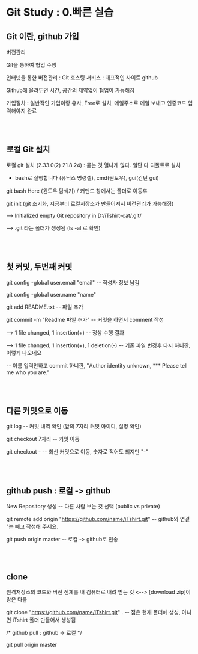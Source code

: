 # Git Study : 0.빠른 실습

## Git 이란, github 가입 

버전관리

Git을 통하여 협업 수행

인터넷을 통한 버전관리 : Git 호스팅 서비스 : 대표적인 사이트 github

Github에 올려두면 시간, 공간의 제약없이 협업이 가능해짐

가입절차 : 일반적인 가입이랑 유사, Free로 설치, 메일주소로 메일 보내고 인증코드 입력해야지 완료

<br><br> 

## 로컬 Git 설치 

로컬 git 설치 (2.33.0(2)  21.8.24) : 묻는 것 열나게 많다. 일단 다 디폴트로 설치

  - bash로 실행합니다 (유닉스 명령셀), cmd(원도우), gui(간단 gui)

git bash Here   (윈도우 탐색기)     /    커맨드 창에서는 폴더로 이동후

git init    (git 초기화, 지금부터 로컬저장소가 만들어져서 버전관리가 가능해짐)

  --> Initialized empty Git repository in D:/iTshirt-cat/.git/

  --> .git 라는 폴더가 생성됨  (ls -al 로 확인)

 
<br><br> 

## 첫 커밋,  두번째 커밋 

git config -global user.email "email"   -- 작성자 정보 남김

git config -global user.name "name" 

git add README.txt   -- 파일 추가

git commit -m "Readme 파일 추가"   -- 커밋을 하면서 comment 작성

  --> 1 file changed, 1 insertion(+)    -- 정상 수행 결과

  --> 1 file changed, 1 insertion(+), 1 deletion(-)   -- 기존 파일 변경후 다시 하니깐, 이렇게 나오네요

-- 이름 입력안하고 commit 하니깐, "Author identity unknown, *** Please tell me who you are."

 
<br><br> 

## 다른 커밋으로 이동 

git log    -- 커밋 내역 확인 (앞의 7자리 커밋 아이디, 설명 확인)

git checkout 7자리   -- 커밋 이동

git checkout -         -- 최신 커밋으로 이동, 숫자로 적어도 되지만 "-"

 
<br><br> 

## github push : 로컬 -> github

New Repository 생성   -- 다른 사람 보는 것 선택 (public vs private)

git remote add origin "https://github.com/name/iTshirt.git"  -- github와 연결  "는 빼고 작성해 주세요.

git push origin master   -- 로컬 -> github로 전송 

 
<br><br> 

## clone 

원격저장소의 코드와 버전 전체를 내 컴퓨터로 내려 받는 것  <--> [download zip]이랑은 다름

git clone "https://github.com/name/iTshirt.git"  .    -- 점은 현재 폴더에 생성,   아니면 iTshirt 폴더 만들어서 생성됨  

 

/* github pull : github -> 로컬 */

git pull origin master

